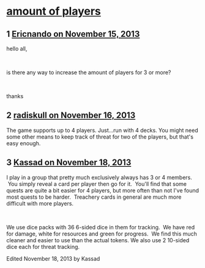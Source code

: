 # [amount of players](https://community.fantasyflightgames.com/topic/93581-amount-of-players/)

## 1 [Ericnando on November 15, 2013](https://community.fantasyflightgames.com/topic/93581-amount-of-players/?do=findComment&comment=909761)

hello all,

 

is there any way to increase the amount of players for 3 or more?

 

thanks

## 2 [radiskull on November 16, 2013](https://community.fantasyflightgames.com/topic/93581-amount-of-players/?do=findComment&comment=909954)

The game supports up to 4 players. Just...run with 4 decks. You might need some other means to keep track of threat for two of the players, but that's easy enough.

## 3 [Kassad on November 18, 2013](https://community.fantasyflightgames.com/topic/93581-amount-of-players/?do=findComment&comment=911289)

I play in a group that pretty much exclusively always has 3 or 4 members.  You simply reveal a card per player then go for it.  You'll find that some quests are quite a bit easier for 4 players, but more often than not I've found most quests to be harder.  Treachery cards in general are much more difficult with more players.

 

We use dice packs with 36 6-sided dice in them for tracking.  We have red for damage, white for resources and green for progress.  We find this much cleaner and easier to use than the actual tokens. We also use 2 10-sided dice each for threat tracking.

Edited November 18, 2013 by Kassad


